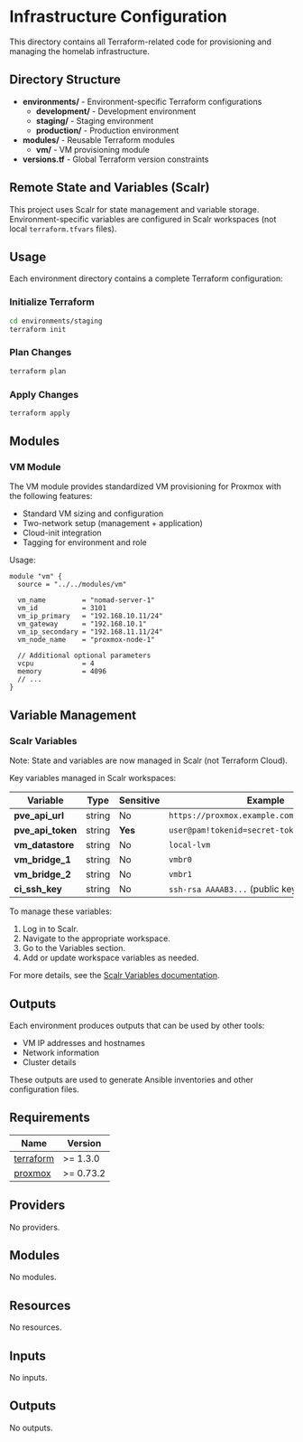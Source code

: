# Infrastructure Configuration

This directory contains all Terraform-related code for provisioning and managing the homelab infrastructure.

## Directory Structure

- **environments/** - Environment-specific Terraform configurations
  - **development/** - Development environment
  - **staging/** - Staging environment
  - **production/** - Production environment
- **modules/** - Reusable Terraform modules
  - **vm/** - VM provisioning module
- **versions.tf** - Global Terraform version constraints

## Remote State and Variables (Scalr)

This project uses Scalr for state management and variable storage. Environment-specific variables are configured in Scalr workspaces (not local `terraform.tfvars` files).

## Usage

Each environment directory contains a complete Terraform configuration:

### Initialize Terraform

```bash
cd environments/staging
terraform init
```

### Plan Changes

```bash
terraform plan
```

### Apply Changes

```bash
terraform apply
```

## Modules

### VM Module

The VM module provides standardized VM provisioning for Proxmox with the following features:

- Standard VM sizing and configuration
- Two-network setup (management + application)
- Cloud-init integration
- Tagging for environment and role

Usage:

```hcl
module "vm" {
  source = "../../modules/vm"

  vm_name         = "nomad-server-1"
  vm_id           = 3101
  vm_ip_primary   = "192.168.10.11/24"
  vm_gateway      = "192.168.10.1"
  vm_ip_secondary = "192.168.11.11/24"
  vm_node_name    = "proxmox-node-1"

  // Additional optional parameters
  vcpu            = 4
  memory          = 4096
  // ...
}
```

## Variable Management

### Scalr Variables

Note: State and variables are now managed in Scalr (not Terraform Cloud).

Key variables managed in Scalr workspaces:

| Variable | Type | Sensitive | Example |
|----------|------|-----------|----------|
| **pve_api_url** | string | No | `https://proxmox.example.com:8006/api2/json` |
| **pve_api_token** | string | **Yes** | `user@pam!tokenid=secret-token-value` |
| **vm_datastore** | string | No | `local-lvm` |
| **vm_bridge_1** | string | No | `vmbr0` |
| **vm_bridge_2** | string | No | `vmbr1` |
| **ci_ssh_key** | string | No | `ssh-rsa AAAAB3...` (public key only) |

To manage these variables:

1. Log in to Scalr.
2. Navigate to the appropriate workspace.
3. Go to the Variables section.
4. Add or update workspace variables as needed.

For more details, see the [Scalr Variables documentation](https://docs.scalr.com/en/latest/workspaces/variables.html).

## Outputs

Each environment produces outputs that can be used by other tools:

- VM IP addresses and hostnames
- Network information
- Cluster details

These outputs are used to generate Ansible inventories and other configuration files.

<!-- BEGIN_TF_DOCS -->

## Requirements

| Name | Version |
|------|---------|
| <a name="requirement_terraform"></a> [terraform](#requirement\_terraform) | >= 1.3.0 |
| <a name="requirement_proxmox"></a> [proxmox](#requirement\_proxmox) | >= 0.73.2 |
## Providers

No providers.
## Modules

No modules.
## Resources

No resources.
## Inputs

No inputs.
## Outputs

No outputs.
<!-- END_TF_DOCS -->
